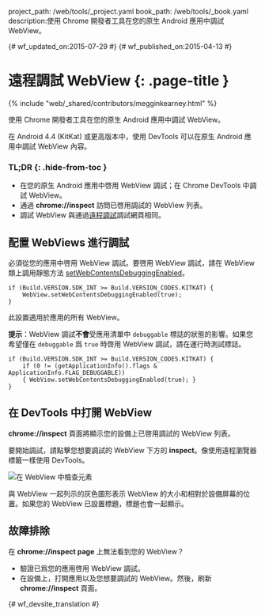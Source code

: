 project_path: /web/tools/_project.yaml
book_path: /web/tools/_book.yaml
description:使用 Chrome 開發者工具在您的原生 Android 應用中調試 WebView。

{# wf_updated_on:2015-07-29 #}
{# wf_published_on:2015-04-13 #}

# 遠程調試 WebView {: .page-title }

{% include "web/_shared/contributors/megginkearney.html" %}

使用 Chrome 開發者工具在您的原生 Android 應用中調試 WebView。

在 Android 4.4 (KitKat) 或更高版本中，使用 DevTools 可以在原生 Android 應用中調試 WebView 內容。



### TL;DR {: .hide-from-toc }
- 在您的原生 Android 應用中啓用 WebView 調試；在 Chrome DevTools 中調試 WebView。
- 通過 <strong>chrome://inspect</strong> 訪問已啓用調試的 WebView 列表。
- 調試 WebView 與通過<a href='/web/tools/chrome-devtools/debug/remote-debugging'>遠程調試</a>調試網頁相同。


## 配置 WebViews 進行調試

必須從您的應用中啓用 WebView 調試。要啓用 WebView 調試，請在 WebView 類上調用靜態方法 [setWebContentsDebuggingEnabled](https://developer.android.com/reference/android/webkit/WebView.html#setWebContentsDebuggingEnabled(boolean))。


    if (Build.VERSION.SDK_INT >= Build.VERSION_CODES.KITKAT) {
        WebView.setWebContentsDebuggingEnabled(true);
    }
    

此設置適用於應用的所有 WebView。

**提示**：WebView 調試**不會**受應用清單中 `debuggable` 標誌的狀態的影響。如果您希望僅在 `debuggable` 爲 `true` 時啓用 WebView 調試，請在運行時測試標誌。


    if (Build.VERSION.SDK_INT >= Build.VERSION_CODES.KITKAT) {
        if (0 != (getApplicationInfo().flags & ApplicationInfo.FLAG_DEBUGGABLE))
        { WebView.setWebContentsDebuggingEnabled(true); }
    }
    

## 在 DevTools 中打開 WebView

**chrome://inspect** 頁面將顯示您的設備上已啓用調試的 WebView 列表。

要開始調試，請點擊您想要調試的 WebView 下方的 **inspect**。像使用遠程瀏覽器標籤一樣使用 DevTools。

![在 WebView 中檢查元素](imgs/webview-debugging.png)

與 WebView 一起列示的灰色圖形表示 WebView 的大小和相對於設備屏幕的位置。如果您的 WebView 已設置標題，標題也會一起顯示。

## 故障排除

在 **chrome://inspect page** 上無法看到您的 WebView？

* 驗證已爲您的應用啓用 WebView 調試。
* 在設備上，打開應用以及您想要調試的 WebView。然後，刷新 **chrome://inspect** 頁面。


{# wf_devsite_translation #}
